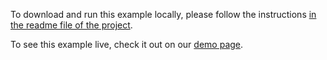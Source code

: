 To download and run this example locally, please follow the instructions [in the readme file of the project](https://github.com/acidb/mobiscroll-demos-javascript?tab=readme-ov-file#mobiscroll-javascript-demos).

To see this example live, check it out on our [demo page](https://demo.mobiscroll.com/javascript/popup/themes-ios-material-windows#).